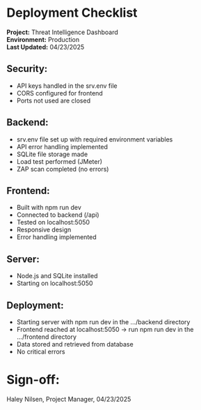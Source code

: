 # **Deployment Checklist**

**Project:** Threat Intelligence Dashboard  
**Environment:** Production  
**Last Updated:** 04/23/2025

## **Security:**

- API keys handled in the srv.env file  
- CORS configured for frontend   
- Ports not used are closed

## **Backend:**

- srv.env file set up with required environment variables  
- API error handling implemented  
- SQLite file storage made  
- Load test performed (JMeter)  
- ZAP scan completed (no errors)

## **Frontend:** 

- Built with npm run dev  
- Connected to backend (/api)  
- Tested on localhost:5050  
- Responsive design  
- Error handling implemented 

## **Server:**

- Node.js and SQLite installed  
- Starting on localhost:5050

## **Deployment:**

- Starting server with npm run dev in the …/backend directory  
- Frontend reached at localhost:5050 → run npm run dev in the …/frontend directory  
- Data stored and retrieved from database  
- No critical errors

# **Sign-off:**

Haley Nilsen, Project Manager, 04/23/2025